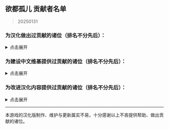 ## 欲都孤儿 贡献者名单
> 20250131
### 为汉化做出过贡献的诸位（排名不分先后）：
<details>
<summary>点击展开</summary>

- 0-V-O
- 0Mr-Wolf0
- 127inch
- 2113693481(G4466)
- 23tinywishes(23-li'l-wishes)
- 27844
- 3428580294(Akane)
- 502y
- 730891196longaotian(阿雨🌧)
- A-kia
- AEEESEEEA(虚空)
- Abreadpuppy
- Aeserchengzi
- Airiowo6181(Airi_owo)
- Albedoui
- AnselCl(Quintillus)
- ApostateJulian(ApostateJulian)
- Barkatze
- BiologyRainbow
- Bl-XY(噬星鸽)
- Blakuout
- Byuzh(白羽之花)
- CH3CHClCOOCH2CH3(Yugoslavia)
- CKRainbow(CKRainbow)
- CharnelKan
- CherubKuar(kuar考爾)
- CheungJY
- Chougaliott(蔻加chouga)
- Chunolate(清睢Clate)
- ClameCyrus
- CountsC(COUNTC)
- Crow153
- CyanAngle(魔女不会魔法)
- CytP-code
- DarkWimd
- Flos0310
- FourtyThree413
- Future-R(未来)
- Gamez4Alpaca
- HCPTangHY
- HamTario0337
- InvBlaze(Sonar.)
- KNKswn
- KPTKJC
- Kagamine-Rinrin(Kagamine_Lilly)
- Khaos423(Mr.Lamb)
- Lemonadestars(柠檬水)
- LeoLiao96(LeoLiao96)
- LetDrummerKickit(月を探して)
- Liano-28
- Lynndaisy
- MOm0M(MOM0M)
- Maenoko(Mer)
- Messiahyurika0717(蓝洋雨)
- MissedHeart(丧心病)
- Mizunotsuki
- MorLen-molan
- MuCL2023(良衣)
- NNann1111
- Na2OF4
- Nana027777777(骨头便当)
- NiuTuran(辰未)
- Noirou(I.R.S.A.R)
- NumberSir(Number_Sir)
- ORANGEEMF(华夫饼)
- OracleMystic
- PIKACA2221
- Peri-Yao
- Pingu12657
- PlutoShu2530
- PrunusSerrulata(PrunusSerrulata)
- REI0909(怜)
- Ramiel-s
- Saltedfish1g
- SatoriKochiya
- SenriYuki
- SilverSturgeon(银鲟鱼)
- Smiling0Potato(Smiling Potato)
- StressfulGlenn
- Stvech
- TMChao(芥末篮子)
- Tgdgg(糖包)
- USS-Corvan(Corvan)
- Umineko233(UMINEKO)
- Urped
- VincentHDLee(V)
- Violetahere
- WARMASTER-LEAns(净尘)
- Weinear
- XDCirno9
- XiangQixing(启星)
- YineR0v0(YineR)
- YoumuKon(YoumuKon)
- ZL-XT(ZLZXT)
- ZerxZ(深淵の鴿子)
- acizaa(Dreaming)
- aflbdmp
- amekachan
- aria-chan-trans(Aria)
- bfwqzj
- cat5230(彭猫猫)
- catdexe(Mamon)
- chary0079
- chazi152
- chenshifu1145
- cphxj123(北极星)
- drugl007
- dya3506(dya3506)
- edabchann(edab)
- emicoto(Lune)
- flowwwwwwwww(天川鹅)
- fower151
- gagadog
- geilian
- gn02994106(Ruby)
- himearl(香草兔兔公爵)
- incrediblechou(SVC)
- infinitylose(天玄)
- k9563461(Dorothy79)
- kinshisan(菌丝)
- luoyilate(洛拉姆斯)
- lynchYANG
- mao0316
- maxnb233
- minami29(minami)
- misaka2047
- miyako4828(miyako4828)
- omvjro(+++嫉妒)
- onefrogxx
- pangbaibai27(pangb)
- panzian0212
- polarmail(智)
- qlyxqlyx(阿泠)
- qwedc001(Eric Guo)
- rpk391
- saria177(泥岩的狗)
- soupdumpling420
- spaghetti-22
- sqbsayori
- szbenyx(test)
- tiankong-sky
- touttie
- und3rgr0vvth
- vilandsea
- vvkbbg
- wangba12345(31769636)
- waveyl(wave)
- white-rice94
- whiteofsky
- wmyouff
- wuruoxi(Elf King)
- x635(狗墩子)
- xLuckTlyer(钱德勒)
- xiaojiZack
- xiawu240(妖魔鬼怪快离开⭐)
- yifan010
- yizesha
- ynoppony
- yueeeuan(薄荷奶兔)
- zxaxxc

</details>

### 为建设中文维基提供过贡献的诸位（排名不分先后）：
<details>
<summary>点击展开</summary>

-  
-  
-  
-  
-  
-  
-  
-  
-  
-  
- +++嫉妒
- 05 Guured
- 100Zhi
- 1344535564qwa
- 15727557402zy
- 19543739060lwj
- 1tt1e 1219
- 259172社
- 2Bdada
- 404bk
- A11216266
- A29277935
- A330420
- A471301194
- ALLEN&ALFRED
- ASDA
- Abcd0715
- AceEchoey
- Afterglow
- Aiklai
- Ailiina
- Aither
- Alice nuen
- Alicekawaiiiii
- Alouette
- Aoilen
- Artemis Yang
- Artemismitty12321
- Asgore
- AyW
- Ayndpa
- Baijia
- Baiyan
- Beambook
- Biantai456123
- Birdmanonline
- Bisan
- Bleph
- Bowen
- Capaletric
- Celialapin
- Charl the Internet User
- Cheam
- ChenItse
- ChiESe
- Chiangchiang
- Cindy531824
- Creeping
- DAX666
- DGCK81LNN
- DavidX
- Ddzzkun
- Deer
- DeformedGodComplex
- DestroyerS
- Dknife
- Dlmily
- DmsHunk
- Dr.Benzin
- Drlaoyang
- Dwvwvvwvwb
- DynamicPageList3 extension
- Echoaround
- EdmundZ
- Eira
- EmailChan
- Estella Clockwork
- Eudemonism00
- F82731848
- FCSfish
- FXIZ
- Fei qiu
- Fgftgh
- Flammis023
- Fox hezi02
- FungiEggroll
- Fxsh
- Ghost08
- GhostMiku117
- GraySparrow
- Gurgle
- HaBai
- HaiTsuru
- Haluki81
- HanedaToMo
- Happy1041
- Hawkmoth
- Higuas
- Hiroko
- Hmsterror
- Huangxiaoan10
- Hyphakinshi
- Iijjj
- Isla
- IyLer
- JIZ
- Jjjxj
- K2496745900
- Kacastic
- Kadmz
- Kalopsia
- Kamoeth
- Kanelink
- Khaos423
- Kinvinyl
- Kkkkjl
- Kkoun
- Kochiya kotomi
- Koooooi
- Kouno Toushi
- Kuriyama
- Kurumi Walnut
- KylarLoveLoveLove
- Ladiangory
- Laiet
- Lambda017
- Leaf03
- Leonithas
- Lifeir
- Lingqishi1995
- LittleJinTRE
- Liuyu1122
- Lizo
- Llang
- LonZzz
- LoopSpiner
- Lukute
- Luminescence 516
- LunaticLegacy
- LuneFox
- Luohe
- LupusXLass1404
- Lzz
- MOW0
- MagicalAstrogy
- Maidlinmo
- Mango0206
- Maomaoooo
- Marsz413
- Mathevellae
- MediaWiki default
- Meguri
- MiaK
- Mian rouge
- Mihotel
- Military border.
- MiraiMirai
- Misaka25K
- Mist007
- Miyako4828
- Momo(afk)
- Momoku1112
- MoonSa
- MoonWX
- Morgas
- N-boMB
- Nic0t1ner
- NightRain
- Nigredo420
- Nina061201
- NoDFB
- Nonavere
- Number Sir
- OAOa
- Orchid712
- Otokam
- OwOx
- PONTIFEXJULIAN
- Pl816098
- Plm
- PolarisLin
- PolliaJ
- PrunusSerrulata
- Purelewd
- Purelewd1
- Putini
- Q299814377
- Qian ge
- Qing Jue
- R18gWhen
- Redesilow
- Rhine
- Rhy-cea
- Ricoincolor
- RobbinA
- RobinSuKi
- RonseThurro
- S0870217
- Sakuya
- Sanbizes
- Selene-Ling
- Shaun
- Shirokun2024
- Shuangyuanland
- Sigmoni
- Silas el
- Site098
- SkyF
- SoraL
- SpispsW
- Stagger
- Star1825
- Starrrr
- Stasi
- Strike-AI
- Sulisu
- Syv edit
- TEARSTREAK
- Taiyuan
- Tinygrox
- Tlyer
- Touched
- Trlaitioer
- USB mw
- Upghs2336
- Utsuho
- Valanthe
- Vampile
- Vanco
- WT4D
- WakaWakaMaya
- Weare
- Weems
- Whimilk
- WhiteSprite
- William531204
- Wingcrae
- Wintergreen
- Wisjdhap
- Wit
- Wit-prophet
- Wmyth22
- Wtl9242006
- Wutiaomiao
- Www3077665332
- Wwy666
- XSabes
- Ximena520
- Xioalang2550
- Ycy.
- Yesnoaaa
- Yilinshe
- Yis
- Yonehana
- Ysgaos
- Yukiviyugmail
- Yukki
- YunyouLi
- Yuyu-o
- ZBIRDzzZ
- ZDich
- Zangyou
- Zephyrs052
- Zero499
- Zhuzi322
- Zino
- Zoe096423
- ZuoYu
- 不想晚睡
- 什么也不会
- 令雨不是零
- 伊斯
- 佘临
- 你看见头了吗？
- 倾娥
- 八月
- 六黄
- 北极星勾陈一
- 千纸鹤
- 卢本伟
- 叶工叶
- 吗喽
- 命时
- 咪咪123
- 咸海顿
- 哈哈哈
- 啊什么黄油就不能认真玩了？
- 四月温秋
- 回首易染
- 地下室
- 坏鹅
- 垃圾
- 夜牧
- 天川紫
- 太阳背后的绅士
- 好方
- 孑虚乌有在逃中
- 字杨名小五
- 季度
- 小学生
- 小小香日
- 小微
- 崇宫白狼
- 幽灵是一款我的一生挚爱
- 张献忠
- 德鲁伊心水晶剑
- 心宿二
- 悉尼很可爱
- 惊恐地凝视
- 惠高木惠
- 慈
- 憶97815376461
- 我刚睡醒
- 我是美铝
- 拳皇贞德
- 斯德哥爾摩重度患者
- 方糖于杯中回转
- 星涵是蠢狼
- 昭雪
- 板蓝根
- 柠檬面包
- 查查塞维
- 柳
- 桉肆
- 次哦
- 汪明
- 沃尔玛购物袋
- 沈
- 沙沙
- 没水
- 泡鲁玛
- 流泪猫猫头
- 涂山某小妖
- 狗子
- 猫头鹰玩偶
- 琉影
- 琊樂
- 电飞鼠
- 白思清
- 白木捏猫
- 白羊
- 神鸟方铭
- 福灵剂-0
- 竹子躺着说
- 笠
- 羽蝶蝶
- 翔子
- 老公前夫在天堂
- 老大喵
- 老白干
- 色温
- 芸
- 菜地里的大白菜
- 蒸蒸日上撅撅镇
- 西里斯小店
- 轻灵
- 轻语的风
- 迟云
- 阿利森沃桑
- 阿白的小宝存
- 陈泽
- 陌年微凉
- 零环零理想
- 霜蓝梦凝
- 音银
- 风息云淡
- 风间 雫
- 鱼干不咸不要钱

</details>

### 为改进汉化内容提供过贡献的诸位（排名不分先后）：
<details>
<summary>点击展开</summary>

- 117xxx
- 1Shirotori
- 1diotDoomSpira1
- 283952
- 404bako
- ACE-DustofStars
- AEEESEEEA
- ALEXDRAGON555
- AnnAnn1017
- Ark-Two
- Arueee
- BananaBox9487
- Brandoyifang
- CRSWMYHJ
- Capaletric
- CocLucia
- DachuiWong
- Dahuludemaomi
- DankerBobcat127
- DeepDark010
- EdminZ
- EndlessNull
- Eudemonism00
- EvolveCrow
- FLCnhzmry
- Fimmm
- FrostNova67204
- Fuyuhana
- Ghost1420
- Gionaqiaonai
- GuHaiYin
- HAL900O
- HSSkyBoy
- Ham-desu
- KaranoAkira
- Kyereach
- LeavesWind233
- Maenoko
- Maildd4158
- Meowmeow030
- MillianaEP
- Minaduki-Shigure
- Moliyi
- MorningLights
- Nemunemu233
- Nep-Timeline
- NkeoPatch
- NormanDSG
- NumberSir
- OpheliaSH
- Otilia0372
- Paul-16098
- Pewds233
- PichuChen
- Pony-CW
- PostMeridy
- Qkat9
- RL3461
- ReyADis
- Riderdmyf
- Rxase
- SYK1494715212
- Satori114514
- SevenHDoll
- Sharkila
- Shifinia
- ShiroSakurairo
- Sleependermasn
- SlimFight1
- Sphaela
- TillMist
- Trenza1ore
- Trkyuu
- UphealLaw
- Willy0v0
- Wingcrae
- XonlookerX
- XyMinxin
- Ydm2
- Zed660033
- ZeroRing233
- Zeta1002
- a845563011
- ahhiisme
- ann049
- arottenpen
- bd-star
- becifia
- begentle2662
- bibibibiye
- blackteawww
- blackuoi
- branpurnae
- bwhmtyp
- creeping1023
- cybergeekboy
- dizzyfall258
- dufy2000
- fengjixuanhen
- francescahsu
- gengaixingming
- ghost
- gn02994106
- hedynn
- hphhh222
- hyakuyamikaera
- kateW223
- kinogi
- liangchengjiuren
- limidafei
- linonetwo
- liwangerde
- loflfo
- luckydeer136
- luke72927
- macaca1014
- manbck
- mark2330
- mengyuxiangsui
- meowmeowmeowmeowmeomeoww
- mirrormirroronwall
- miumiu99-dol
- miyakoAki4828
- monakaJP
- morrisan428
- nasekaoru202
- nekobolo1
- nerine0
- newbie-forever
- orchid712
- orishimo010
- ouo30
- paikoo
- please-enter-a-username
- qwzther
- rainfall1019
- reibu
- robot1415
- ruuu219
- ryou1016
- salagadoola
- scarywhale
- sgj123456
- shanmujiuya
- sheepog
- shenqide5
- si1ence1895
- sm1234xt
- thatskysze
- titituto
- toritorisuki
- tutuzi618
- uhohohoho
- ujhfjosnfksd
- un114514okk
- unins000
- waxchian
- whrfssb
- willie9815
- wozhachengyanhua
- wuyuzegang
- wx348055736
- xiaolok29
- xiaxuede
- xixia0516
- xlx-165
- xuguanpeng
- xurui165023
- xzhxtl
- xzyl4303
- y5353030
- yanm66
- yimoandloucy
- yinleirenlxy
- yoyoliu9189
- yuban01652
- yukko12345
- yundixx
- zhengxiaoyao0716
- zombie0424
- zsbxws

</details>

---
本游戏的汉化版制作、维护与更新属实不易，十分感谢以上不吝提供帮助、做出贡献的诸位。